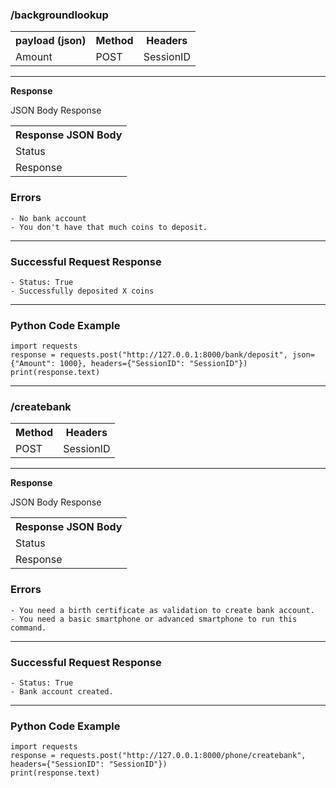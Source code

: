 
<h3>/backgroundlookup</h3>

<table>
    <tr>
        <th>payload (json) </th>
        <th>Method</th>
        <th>Headers</th>
    </tr>
    <tr>
        <td>Amount</td>
        <td>POST</td>
        <td>SessionID</td>
    </tr>
</table>

<hr>
<b>Response</b>

JSON Body Response
<table>
    <tr>
        <th>Response JSON Body</th>
    </tr>
    <tr>
        <td>Status</td>
    </tr>
    <tr>
        <td>Response</td>
    </tr>
</table>

<h3>Errors</h3>

~~~
- No bank account
- You don't have that much coins to deposit.
~~~

<hr>
<h3>Successful Request Response</h3>

~~~
- Status: True
- Successfully deposited X coins
~~~

<hr>

<h3>Python Code Example</h3>

~~~
import requests
response = requests.post("http://127.0.0.1:8000/bank/deposit", json={"Amount": 1000}, headers={"SessionID": "SessionID"})
print(response.text)
~~~

<hr>

<h3>/createbank</h3>

<table>
    <tr>
        <th>Method</th>
        <th>Headers</th>
    </tr>
    <tr>
        <td>POST</td>
        <td>SessionID</td>
    </tr>
</table>

<hr>
<b>Response</b>

JSON Body Response
<table>
    <tr>
        <th>Response JSON Body</th>
    </tr>
    <tr>
        <td>Status</td>
    </tr>
    <tr>
        <td>Response</td>
    </tr>
</table>

<h3>Errors</h3>

~~~
- You need a birth certificate as validation to create bank account.
- You need a basic smartphone or advanced smartphone to run this command.
~~~

<hr>
<h3>Successful Request Response</h3>

~~~
- Status: True
- Bank account created.
~~~

<hr>

<h3>Python Code Example</h3>

~~~
import requests
response = requests.post("http://127.0.0.1:8000/phone/createbank", headers={"SessionID": "SessionID"})
print(response.text)
~~~




